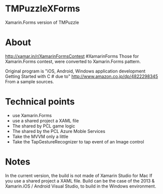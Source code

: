 TMPuzzleXForms
==============

Xamarin.Forms version of TMPuzzle

# About

http://xamar.in/r/XamarinFormsContest #XamarinForms 
Those for Xamarin.Forms contest, were converted to Xamarin.Forms pattern.

Original program is 
"iOS, Android, Windows application development Getting Started with C # due to" 
http://www.amazon.co.jp/dp/4822298345 
From a sample sources.

# Technical points

- use Xamarin.Forms 
- use a shared project a XAML file
- The shared by PCL game logic
- The shared by the PCL Azure Moble Services
- Take the MVVM only a little
- Take the TapGestureRecognizer to tap event of an Image control

# Notes

In the current version, the build is not made of Xamarin Studio for Mac If you use a shared project a XAML file. 
Build can be the case of the 2013 & Xamarin.iOS / Android Visual Studio, to build in the Windows environment.
